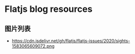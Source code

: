 # Flatjs blog resources

## 图片列表
- https://cdn.jsdelivr.net/gh/flatjs/flatjs-issues/2020/sights-1583065609072.png
